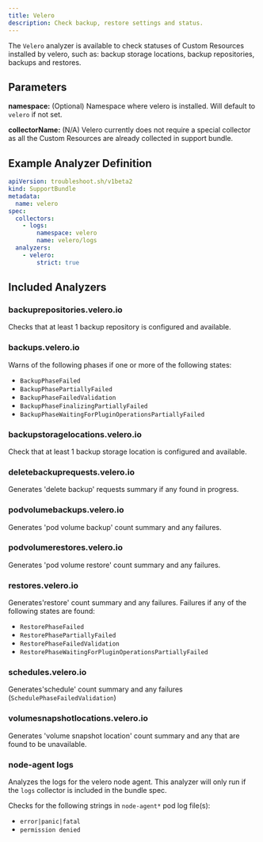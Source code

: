 ```yaml
---
title: Velero
description: Check backup, restore settings and status.
---
```


The `Velero` analyzer is available to check statuses of Custom Resources installed by velero, such as: backup storage locations, backup repositories, backups and restores.

## Parameters

**namespace:** (Optional) Namespace where velero is installed. Will default to `velero` if not set.

**collectorName:** (N/A) Velero currently does not require a special collector as all the Custom Resources are already collected in support bundle.

## Example Analyzer Definition

```yaml
apiVersion: troubleshoot.sh/v1beta2
kind: SupportBundle
metadata:
  name: velero
spec:
  collectors:
    - logs:
        namespace: velero
        name: velero/logs
  analyzers:
    - velero:
        strict: true
```

## Included Analyzers

### backuprepositories.velero.io

Checks that at least 1 backup repository is configured and available.

### backups.velero.io

Warns of the following phases if one or more of the following states:

- `BackupPhaseFailed`
- `BackupPhasePartiallyFailed`
- `BackupPhaseFailedValidation`
- `BackupPhaseFinalizingPartiallyFailed`
- `BackupPhaseWaitingForPluginOperationsPartiallyFailed`

### backupstoragelocations.velero.io

Check that at least 1 backup storage location is configured and available.

### deletebackuprequests.velero.io

Generates 'delete backup' requests summary if any found in progress.

### podvolumebackups.velero.io

Generates 'pod volume backup' count summary and any failures.

### podvolumerestores.velero.io

Generates 'pod volume restore' count summary and any failures.

### restores.velero.io

Generates'restore' count summary and any failures. Failures if any of the following states are found:

- `RestorePhaseFailed`
- `RestorePhasePartiallyFailed`
- `RestorePhaseFailedValidation`
- `RestorePhaseWaitingForPluginOperationsPartiallyFailed`

### schedules.velero.io

Generates'schedule' count summary and any failures (`SchedulePhaseFailedValidation`)

### volumesnapshotlocations.velero.io

Generates 'volume snapshot location' count summary and any that are found to be unavailable.

### node-agent logs

Analyzes the logs for the velero node agent. This analyzer will only run if the `logs` collector is included in the bundle spec.

Checks for the following strings in `node-agent*` pod log file(s):

- `error|panic|fatal` 
- `permission denied`